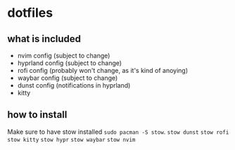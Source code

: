 # dotfiles

## what is included

- nvim config (subject to change)
- hyprland config (subject to change)
- rofi config (probably won't change, as it's kind of anoying)
- waybar config (subject to change)
- dunst config (notifications in hyprland)
- kitty

## how to install

Make sure to have stow installed `sudo pacman -S stow`.
`stow dunst`
`stow rofi`
`stow kitty`
`stow hypr`
`stow waybar`
`stow nvim`
